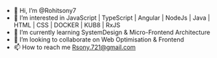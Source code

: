 - 👋 Hi, I’m @Rohitsony7
- 👀 I’m interested in JavaScript | TypeScript | Angular | NodeJs | Java | HTML | CSS | DOCKER | KUB8 | RxJS
- 🌱 I’m currently learning SystemDesign & Micro-Frontend Architecture 
- 💞️ I’m looking to collaborate on Web Optimisation & Frontend 
- 📫 How to reach me Rsony.721@gmail.com 

<!---
Rohitsony7/Rohitsony7 is a ✨ special ✨ repository because its `README.md` (this file) appears on your GitHub profile.
You can click the Preview link to take a look at your changes.
--->
